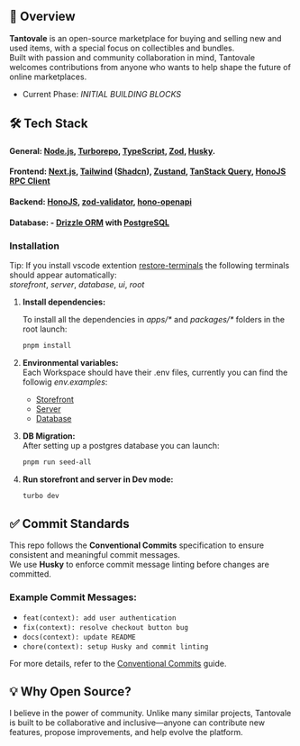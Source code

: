 ## 🚀 Overview

**Tantovale** is an open-source marketplace for buying and selling new and used items, with a special focus on collectibles and bundles.  
Built with passion and community collaboration in mind, Tantovale welcomes contributions from anyone who wants to help shape the future of online marketplaces.

- Current Phase: _INITIAL BUILDING BLOCKS_

## 🛠️ Tech Stack

#### General: **[Node.js](https://nodejs.org/en)**, **[Turborepo](https://turbo.build/)**, **[TypeScript](https://www.typescriptlang.org/)**, **[Zod](https://zod.dev/)**, **[Husky](https://typicode.github.io/husky/)**.

#### Frontend: **[Next.js](https://nextjs.org/)**, **[Tailwind](https://tailwindcss.com/) ([Shadcn](https://ui.shadcn.com/))**, **[Zustand](https://github.com/pmndrs/zustand)**, **[TanStack Query](https://tanstack.com/query/latest)**, **[HonoJS RPC Client](https://hono.dev/docs/guides/rpc)**

#### Backend: **[HonoJS](https://hono.dev/)**, **[zod-validator](https://www.npmjs.com/package/@hono/zod-validator)**, **[hono-openapi](https://hono.dev/examples/hono-openapi)**

#### Database: - **[Drizzle ORM](https://orm.drizzle.team/)** with **[PostgreSQL](https://www.postgresql.org/)**

### Installation

Tip: If you install vscode extention [restore-terminals](https://marketplace.visualstudio.com/items?itemName=EthanSK.restore-terminals) the following terminals should appear automatically:\
_storefront_, _server_, _database_, _ui_, _root_

1. **Install dependencies:**

   To install all the dependencies in _apps/\*_ and _packages/\*_ folders in the root launch:

   ```bash
   pnpm install
   ```

2. **Environmental variables:**\
   Each Workspace should have their .env files, currently you can find the followig _env.examples_:

   - [Storefront](https://github.com/rown89/tantovale/blob/main/apps/storefront/env.example)
   - [Server](https://github.com/rown89/tantovale/blob/main/apps/server/env.example)
   - [Database](https://github.com/rown89/tantovale/blob/main/packages/database/env.example)

3. **DB Migration:**\
   After setting up a postgres database you can launch:

   ```bash
   pnpm run seed-all
   ```

4. **Run storefront and server in Dev mode:**

   ```bash
   turbo dev
   ```

## ✅ Commit Standards

This repo follows the **Conventional Commits** specification to ensure consistent and meaningful commit messages.  
We use **Husky** to enforce commit message linting before changes are committed.

### Example Commit Messages:

- `feat(context): add user authentication`
- `fix(context): resolve checkout button bug`
- `docs(context): update README`
- `chore(context): setup Husky and commit linting`

For more details, refer to the [Conventional Commits](https://www.conventionalcommits.org/en/v1.0.0/) guide.

## 💡 Why Open Source?

I believe in the power of community. Unlike many similar projects, Tantovale is built to be collaborative and inclusive—anyone can contribute new features, propose improvements, and help evolve the platform.
